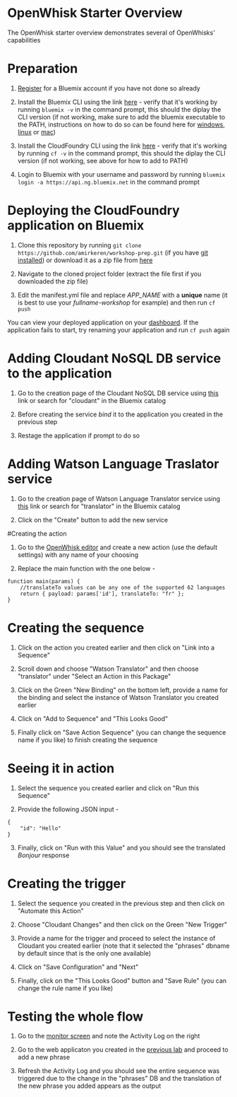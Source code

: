 # OpenWhisk Starter Overview

The OpenWhisk starter overview demonstrates several of OpenWhisks' capabilities

# Preparation

1. [Register](https://console.ng.bluemix.net/registration) for a Bluemix account if you have not done so already

2. Install the Bluemix CLI using the link [here](http://clis.ng.bluemix.net/ui/home.html) - verify that it's working by running `bluemix -v` in the command prompt, this should the diplay the CLI version (if not working, make sure to add the bluemix executable to the PATH, instructions on how to do so can be found here for [windows](http://www.computerhope.com/issues/ch000549.htm), [linux](http://www.troubleshooters.com/linux/prepostpath.htm) or [mac](http://architectryan.com/2012/10/02/add-to-the-path-on-mac-os-x-mountain-lion/#.WH9RLbZ96L8))

3. Install the CloudFoundry CLI using the link [here](https://github.com/cloudfoundry/cli/releases) - verify that it's working by running `cf -v` in the command prompt, this should the diplay the CLI version (if not working, see above for how to add to PATH)

4. Login to Bluemix with your username and password by running `bluemix login -a https://api.ng.bluemix.net` in the command prompt

# Deploying the CloudFoundry application on Bluemix

1. Clone this repository by running `git clone https://github.com/amirkeren/workshop-prep.git` (if you have [git installed](https://git-scm.com/downloads)) or download it as a zip file from [here](https://github.com/amirkeren/workshop-prep/archive/master.zip)

2. Navigate to the cloned project folder (extract the file first if you downloaded the zip file)

3. Edit the manifest.yml file and replace *APP_NAME* with a **unique** name (it is best to use your *fullname-workshop* for example) and then run `cf push`

You can view your deployed application on your [dashboard](https://console.ng.bluemix.net/dashboard/apps). If the application fails to start, try renaming your application and run `cf push` again

# Adding Cloudant NoSQL DB service to the application

1. Go to the creation page of the Cloudant NoSQL DB service using [this](https://console.ng.bluemix.net/catalog/services/cloudant-nosql-db/) link or search for "cloudant" in the Bluemix catalog

2. Before creating the service *bind* it to the application you created in the previous step

3. Restage the application if prompt to do so

# Adding Watson Language Traslator service

1. Go to the creation page of Watson Language Translator service using [this](https://console.ng.bluemix.net/catalog/services/language-translator) link or search for "translator" in the Bluemix catalog 

2. Click on the "Create" button to add the new service

#Creating the action

1. Go to the [OpenWhisk editor](https://console.ng.bluemix.net/openwhisk/editor) and create a new action (use the default settings) with any name of your choosing

2. Replace the main function with the one below -

```
function main(params) {
	//translateTo values can be any one of the supported 62 languages
	return { payload: params['id'], translateTo: "fr" };
}
```

# Creating the sequence

1. Click on the action you created earlier and then click on "Link into a Sequence"

2. Scroll down and choose "Watson Translator" and then choose "translator" under "Select an Action in this Package"

3. Click on the Green "New Binding" on the bottom left, provide a name for the binding and select the instance of Watson Translator you created earlier

4. Click on "Add to Sequence" and "This Looks Good"

5. Finally click on "Save Action Sequence" (you can change the sequence name if you like) to finish creating the sequence

# Seeing it in action

1. Select the sequence you created earlier and click on "Run this Sequence"

2. Provide the following JSON input -

```
{
    "id": "Hello"
}
```

3. Finally, click on "Run with this Value" and you should see the translated *Bonjour* response

# Creating the trigger

1. Select the sequence you created in the previous step and then click on "Automate this Action"

2. Choose "Cloudant Changes" and then click on the Green "New Trigger"

3. Provide a name for the trigger and proceed to select the instance of Cloudant you created earlier (note that it selected the "phrases" dbname by default since that is the only one available)

4. Click on "Save Configuration" and "Next"

5. Finally, click on the "This Looks Good" button and "Save Rule" (you can change the rule name if you like)


# Testing the whole flow

1. Go to the [monitor screen](https://console.ng.bluemix.net/openwhisk/dashboard) and note the Activity Log on the right

2. Go to the web applicaton you created in the [previous lab](https://github.com/amirkeren/bluemix-lab1) and proceed to add a new phrase

3. Refresh the Activity Log and you should see the entire sequence was triggered due to the change in the "phrases" DB and the translation of the new phrase you added appears as the output
